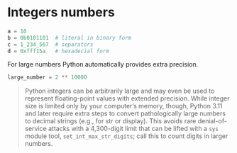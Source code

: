 # Integers numbers

```python
a = 10
b = 0b0101101  # literal in binary form
c = 1_234_567  # separators
d = 0xfff15a   # hexadecial form
```

For large numbers Python automatically provides extra precision.

```python
large_number = 2 ** 10000
```

> Python integers can be arbitrarily large and may even be used to represent
> floating-point values with extended precision. While integer size is limited only by
> your computer’s memory, though, Python 3.11 and later require extra steps to convert
> pathologically large numbers to decimal strings (e.g., for str or display). This
> avoids rare denial-of-service attacks with a 4,300-digit limit that can be lifted with
> a `sys` module tool, `set_int_max_str_digits`; call this to count digits in larger
> numbers.


